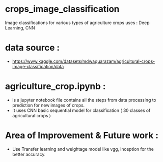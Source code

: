 # crops_image_classification
Image classifications for various types of agriculture crops 
uses : Deep Learning, CNN 

# data source : 
-  https://www.kaggle.com/datasets/mdwaquarazam/agricultural-crops-image-classification/data

# agriculture_crop.ipynb :
  - is a jupyter notebook file contains all the steps from data processing to prediction for new images of crops.
  - It uses CNN basic sequential model for classification ( 30 classes of agricultural crops )




# Area of Improvement & Future work :
  - Use Transfer learning and weightage model like vgg, inception for the better accuracy.
  
